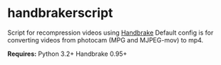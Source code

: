 handbrakerscript
================

Script for recompression videos using [Handbrake](http://handbrake.fr/)
Default config is for converting videos from photocam (MPG and MJPEG-mov) to mp4.

**Requires:**
Python 3.2+
Handbrake 0.95+
